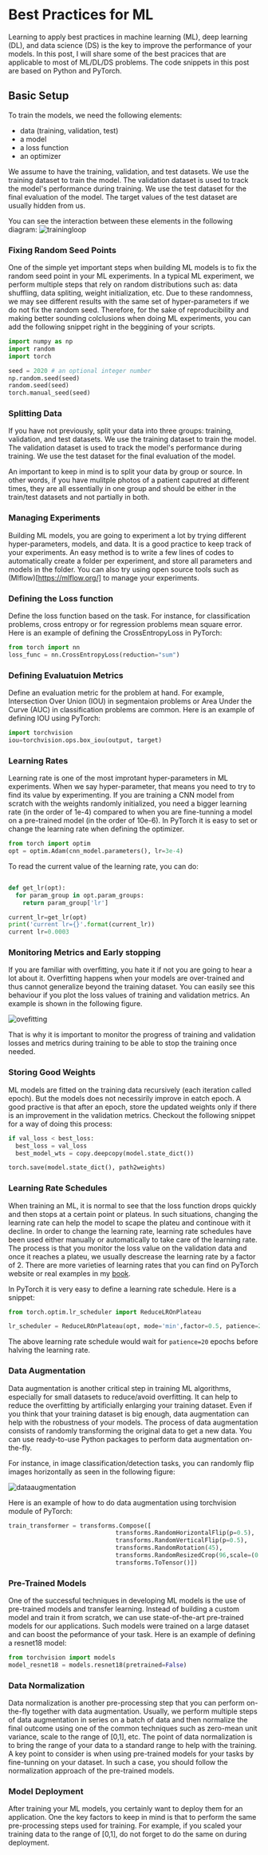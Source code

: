 # Best Practices for ML

Learning to apply best practices in machine learning (ML), deep learning (DL), and data science (DS) is the key to improve the performance of your models.
In this post, I will share some of the best pracices that are applicable to most of ML/DL/DS problems. The code snippets in this post are based on Python and PyTorch.


## Basic Setup

To train the models, we need the following elements:
- data (training, validation, test)
- a model 
- a loss function 
- an optimizer

We assume to have the training, validation, and
test datasets. We use the training dataset to train the model. The validation dataset is used to track
the model's performance during training. We use the test dataset for the final evaluation of
the model. The target values of the test dataset are usually hidden from us. 

You can see the interaction between these elements in the following diagram:
![trainingloop](https://github.com/mravendi/mravendi.github.io/blob/master/images/tipstricks/trainingloop.png)




### Fixing Random Seed Points
One of the simple yet important steps when building ML models is to fix the random seed point in your ML experiments. In a typical ML experiment, we perform multiple steps that
rely on random distributions such as: data shuffling, data spliting, weight initialization, etc. Due to these randomness, we may see different results with the same set of hyper-parameters if we do not fix the random seed. Therefore, for the sake of reproducibility and making better sounding colclusions when doing ML experiments, you can add the following snippet right in the beggining of your scripts.

```python
import numpy as np
import random
import torch

seed = 2020 # an optional integer number
np.random.seed(seed)
random.seed(seed)
torch.manual_seed(seed)

```


### Splitting Data
If you have not previously, split your data into three groups: training, validation, and
test datasets. We use the training dataset to train the model. The validation dataset is used to track
the model's performance during training. We use the test dataset for the final evaluation of
the model. 

An important to keep in mind is to split your data by group or source. In other words, if you have mulitple photos of a patient caputred at different times, they are all
essentially in one group and should be either in the train/test datasets and not partially in both.


### Managing Experiments
Building ML models, you are going to experiment a lot by trying different hyper-parameters, models, and data. It is a good practice to keep track of your experiments. An easy method is to write a few lines of codes to automatically create a folder per experiment, and store all parameters and models in the folder. You can also try using open source tools such as (Mlflow)[https://mlflow.org/] to manage your experiments.



### Defining the Loss function
Define the loss function based on the task. For instance, for classification problems, cross entropy or for regression problems mean square error. Here is an example of defining the CrossEntropyLoss in PyTorch:

```python
from torch import nn
loss_func = nn.CrossEntropyLoss(reduction="sum")
```


### Defining Evaluatuion Metrics
Define an evaluation metric for the problem at hand. For example, Intersection Over Union (IOU) in segmentaion problems or Area Under the Curve (AUC) in classification problems are common. Here is an example of defining IOU using PyTorch:

```python
import torchvision
iou=torchvision.ops.box_iou(output, target)
```

### Learning Rates
Learning rate is one of the most improtant hyper-parameters in ML experiments. When we say hyper-parameter, that means you need to try to find its value by experimenting.
If you are training a CNN model from scratch with the weights randomly initialized, you need a bigger learning rate (in the order of 1e-4) compared to when you are fine-tunning a model on a pre-trained model (in the order of 10e-6). In PyTorch it is easy to
set or change the learning rate when defining the optimizer.

```python
from torch import optim
opt = optim.Adam(cnn_model.parameters(), lr=3e-4)
```

To read the current value of the learning rate, you can do:

```python

def get_lr(opt):
  for param_group in opt.param_groups:
    return param_group['lr']

current_lr=get_lr(opt)
print('current lr={}'.format(current_lr))
current lr=0.0003
```


### Monitoring Metrics and Early stopping
If you are familiar with overfitting, you hate it if not you are going to hear a lot about it. Overfitting happens when your models are over-trained and thus cannot generalize beyond the training dataset. You can easily see this 
behaviour if you plot the loss values of training and validation metrics. An example is shown in the following figure.

![ovefitting](https://github.com/mravendi/mravendi.github.io/blob/master/images/tipstricks/overfitting.png)

That is why it is important to monitor the progress of training and validation losses and metrics during training to be able to stop the training once needed. 


### Storing Good Weights
ML models are fitted on the training data recursively (each iteration called epoch). But the models does not necessirily improve in eatch epoch. A good practive is that
after an epoch, store the updated weights only if there is an improvement in the validation metrics. Checkout the following snippet for a way of doing this process:

```python
if val_loss < best_loss:
  best_loss = val_loss
  best_model_wts = copy.deepcopy(model.state_dict())

torch.save(model.state_dict(), path2weights)
```

### Learning Rate Schedules
When training an ML, it is normal to see that the loss function drops quickly and then stops at a certain point or plateus. In such situations, changing the learning rate
can help the model to scape the plateu and continoue with it decline. In order to change the learning rate, learning rate schedules have been used either manually or automatically to take care of the learning rate. The process is that you monitor the loss value on the validation data and once it reaches a plateu, we usually descrease 
the learning rate by a factor of 2. There are more varieties of learning rates that you can find on PyTorch website or real examples in my [book](https://www.amazon.com/PyTorch-Computer-Vision-Cookbook-computer/dp/1838644830/ref=sr_1_1_sspa?crid=357W25TVH92GN&dchild=1&keywords=pytorch+computer+vision+cookbook&qid=1592800424&sprefix=pytocrch+comp%2Caps%2C201&sr=8-1-spons&psc=1&spLa=ZW5jcnlwdGVkUXVhbGlmaWVyPUExTVlaS1VQVTQ5TUpMJmVuY3J5cHRlZElkPUEwMDc5NzE1U0xQVktER1FOVkMwJmVuY3J5cHRlZEFkSWQ9QTA4NDQ2ODFBN1pEOFhCN1dYUVAmd2lkZ2V0TmFtZT1zcF9hdGYmYWN0aW9uPWNsaWNrUmVkaXJlY3QmZG9Ob3RMb2dDbGljaz10cnVl).

In PyTorch it is very easy to define a learning rate schedule. Here is a snippet:

```python
from torch.optim.lr_scheduler import ReduceLROnPlateau

lr_scheduler = ReduceLROnPlateau(opt, mode='min',factor=0.5, patience=20,verbose=1)
```
The above learning rate schedule would wait for ```patience=20``` epochs before halving the learning rate.


### Data Augmentation
Data augmentation is another critical step in training ML  algorithms, especially for small datasets to reduce/avoid overfitting. It can help 
to reduce the overfitting by artificially enlarging your training dataset. 
Even if you think that your training dataset is big enough, data augmentation can help with the robustness of your models. 
The process of data augmentation consists of randomly transforming the original data to get a new data. 
You can use ready-to-use Python packages to perform data augmentation on-the-fly. 

For instance, in image classification/detection tasks, you can randomly flip images horizontally as seen in the following figure:

![dataaugmentation](/images/tipstricks/dataaug.png)

Here is an example of how to do data augmentation using torchvision module of PyTorch:

```python
train_transformer = transforms.Compose([
                              transforms.RandomHorizontalFlip(p=0.5),
                              transforms.RandomVerticalFlip(p=0.5),
                              transforms.RandomRotation(45),
                              transforms.RandomResizedCrop(96,scale=(0.8,1.0),ratio=(1.0,1.0)),
                              transforms.ToTensor()])
```

### Pre-Trained Models
One of the successful techniques in developing ML models is the use of pre-trained models and transfer learning. 
Instead of building a custom model and train it from scratch, we can use state-of-the-art pre-trained models for our applications.
Such models were trained on a large dataset and can boost the peformance of your task. Here is an example of defining a resnet18 model:

```python
from torchvision import models
model_resnet18 = models.resnet18(pretrained=False)
```

### Data Normalization
Data normalization is another pre-processing step that you can perform on-the-fly together with data augmentation. Usually, we perform multiple
steps of data augmentation in series on a batch of data and then normalize the final outcome using one of the common techniques such as zero-mean unit variance, scale to the range of [0,1], etc. The point of data normalization is to bring the range of your data to a standard range to help with the training. A key point to consider is when
using pre-trained models for your tasks by fine-tunning on your dataset. In such a case, you should follow the normalization approach of the pre-trained models.

### Model Deployment
After training your ML models, you certainly want to deploy them for an application. One the key factors to keep in mind is that to perform the same pre-processing steps used 
for training. For example, if you scaled your training data to the range of [0,1], do not forget to do the same on during deployment. 





